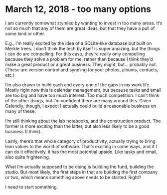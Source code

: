 # March 12, 2018 - too many options
I am currently somewhat stymied by wanting to invest in too many areas. It’s not so much that any of them are great ideas, but that they have a pull of some kind or other.

E.g., I’m really excited by the idea of a SQLite-like database but built on Merkle trees. I don’t think the tech by itself is super amazing, but the things I can do are compelling. For this case, they’re really only compelling because they solve a problem for me, rather than because I think they’d make a great product or a great business. They might, but... probably not. (These are version control and sync’ing for your photos, albums, contacts, etc.)

I’m also drawn to build each and every one of the gaps in my work life. Mostly right now this is calendar management, but because tasks and email are too big and have too much interest. Too much competition. I can’t think of the other things, but I’m confident there are many around this. Given Calendly, though, I expect I actually could build a reasonable business on many of these.

I’m still thinking about the lab notebooks, and the construction product. The former is more exciting than the latter, but also less likely to be a good business (I think).

Lastly, there’s that whole category of productivity, actually trying to bring lean values to the world of software. That’s exciting in some ways, and if I can do it effectively, it has the most potential upside. Like tasks and email, also quite frightening.

What I’m actually supposed to be doing is building the fund, building the studio. But most likely, the first steps in that are building the first company or two, which means something above needs to be started. Right?

I need to start something. 